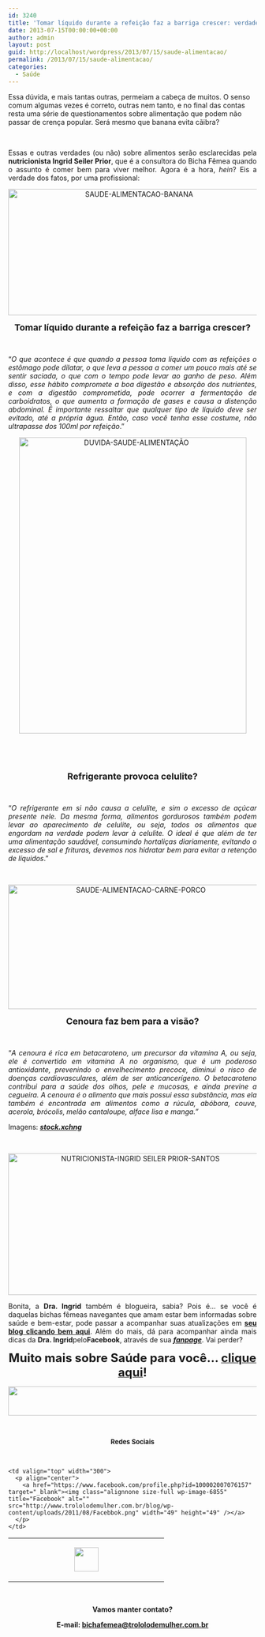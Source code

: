 ```yaml
---
id: 3240
title: 'Tomar líquido durante a refeição faz a barriga crescer: verdade ou mentira?'
date: 2013-07-15T00:00:00+00:00
author: admin
layout: post
guid: http://localhost/wordpress/2013/07/15/saude-alimentacao/
permalink: /2013/07/15/saude-alimentacao/
categories:
  - Saúde
---
```

Essa dúvida, e mais tantas outras, permeiam a cabeça de muitos. O senso comum algumas vezes é correto, outras nem tanto, e no final das contas resta uma série de questionamentos sobre alimentação que podem não passar de crença popular. Será mesmo que banana evita cãibra?

&nbsp;

<p align="justify">
  Essas e outras verdades (ou não) sobre alimentos serão esclarecidas pela <strong>nutricionista Ingrid Seiler Prior</strong>, que é a consultora do Bicha Fêmea quando o assunto é comer bem para viver melhor. Agora é a hora, <em>hein</em>? Eis a verdade dos fatos, por uma profissional:
</p>

<!--more-->

<p align="center">
  <a href="http://www.trololodemulher.com.br/blog/wp-content/uploads/2013/06/SAUDE-ALIMENTACAO-BANANA.png"><img class="alignnone size-full wp-image-9580" alt="SAUDE-ALIMENTACAO-BANANA" src="http://www.trololodemulher.com.br/blog/wp-content/uploads/2013/06/SAUDE-ALIMENTACAO-BANANA.png" width="515" height="256" /></a>
</p>

<p align="center">
  <strong><span style="font-size: large;">Tomar líquido durante a refeição faz a barriga crescer?</span></strong>
</p>

&nbsp;

<p align="justify">
  “<em>O que acontece é que quando a pessoa toma líquido com as refeições o estômago pode dilatar, o que leva a pessoa a comer um pouco mais até se sentir saciada, o que com o tempo pode levar ao ganho de peso. </em><em>Além disso, esse hábito compromete a boa digestão e absorção dos nutrientes, e com a digestão comprometida, pode ocorrer a fermentação de carboidratos, o que aumenta a formação de gases e causa a distenção abdominal. </em><em>É importante ressaltar que qualquer tipo de líquido deve ser evitado, até a própria água. Então, caso você tenha esse costume, não ultrapasse dos 100ml por refeição</em>.”
</p>

<p align="center">
  <a href="http://www.trololodemulher.com.br/blog/wp-content/uploads/2013/06/DUVIDA-SAUDE-ALIMENTAÇÃO.jpg"><img class="alignnone size-full wp-image-9576" alt="DUVIDA-SAUDE-ALIMENTAÇÃO" src="http://www.trololodemulher.com.br/blog/wp-content/uploads/2013/06/DUVIDA-SAUDE-ALIMENTAÇÃO.jpg" width="461" height="600" /></a>
</p>

&nbsp;

&nbsp;

<p align="center">
  <strong><span style="font-size: large;">Refrigerante provoca celulite?</span></strong>
</p>

&nbsp;

<p align="justify">
  “<em>O refrigerante em si não causa a celulite, e sim o excesso de açúcar presente nele. Da mesma forma, alimentos gordurosos também podem levar ao aparecimento de celulite, ou seja, todos os alimentos que engordam na verdade podem levar à celulite. O ideal é que além de ter uma alimentação saudável, consumindo hortaliças diariamente, evitando o excesso de sal e frituras, devemos nos hidratar bem para evitar a retenção de líquidos</em>.”
</p>

&nbsp;

<p align="center">
  <a href="http://www.trololodemulher.com.br/blog/wp-content/uploads/2013/06/SAUDE-ALIMENTACAO-CARNE-PORCO.png"><img class="alignnone size-full wp-image-9581" alt="SAUDE-ALIMENTACAO-CARNE-PORCO" src="http://www.trololodemulher.com.br/blog/wp-content/uploads/2013/06/SAUDE-ALIMENTACAO-CARNE-PORCO.png" width="522" height="252" /></a>
</p>

<p align="center">
  <strong><span style="font-size: large;">Cenoura faz bem para a visão?</span></strong>
</p>

&nbsp;

<p align="justify">
  “<em>A cenoura é rica em betacaroteno, um precursor da vitamina A, ou seja, ele é convertido em vitamina A no organismo, que é um poderoso antioxidante, prevenindo o envelhecimento precoce, diminui o risco de doenças cardiovasculares, além de ser anticancerígeno. O betacaroteno contribui para a saúde dos olhos, pele e mucosas, e ainda previne a cegueira. A cenoura é o alimento que mais possui essa substância, mas ela também é encontrada em alimentos como a rúcula, abóbora, couve, acerola, brócolis,<strong> </strong>melão cantaloupe, alface lisa e manga.”</em>
</p>

<p align="justify">
  Imagens:<em> <strong><a href="http://www.sxc.hu/" target="_blank">stock.xchng</a></strong></em>
</p>

&nbsp;

<p align="center">
  <a href="http://www.trololodemulher.com.br/blog/wp-content/uploads/2013/06/NUTRICIONISTA-INGRID-SEILER-PRIOR-SANTOS.png"><img class="alignnone size-full wp-image-9579" alt="NUTRICIONISTA-INGRID SEILER PRIOR-SANTOS" src="http://www.trololodemulher.com.br/blog/wp-content/uploads/2013/06/NUTRICIONISTA-INGRID-SEILER-PRIOR-SANTOS.png" width="520" height="287" /></a>
</p>

<p align="justify">
  Bonita, a <strong>Dra. Ingrid</strong> também é blogueira, sabia? Pois é… se você é daquelas bichas fêmeas navegantes que amam estar bem informadas sobre saúde e bem-estar, pode passar a acompanhar suas atualizações em <a href="http://www.nutricionistaingrid.com.br/" target="_blank"><strong>seu blog clicando bem aqui</strong></a>. Além do mais, dá para acompanhar ainda mais dicas da <strong>Dra. Ingrid</strong>pelo<strong>Facebook</strong>, através de sua <strong><em><a href="http://www.facebook.com/nutri.ingrid.prior" target="_blank">fanpage</a></em></strong>. Vai perder?
</p>

<p align="center">
  <strong><span style="font-size: x-large;">Muito mais sobre Saúde para você… </span></strong><a href="http://www.trololodemulher.com.br/category/do-corpo/saude/"><strong><span style="font-size: x-large;">clique aqui</span></strong></a><strong><span style="font-size: x-large;">!</span></strong>
</p>

<p align="center">
  <a href="http://feedburner.google.com/fb/a/mailverify?uri=blogbichafemea&loc=pt_BR" target="_blank"><img class="alignnone size-full wp-image-8451" title="Assine o Bicha Fêmea grátis!" alt="" src="http://www.trololodemulher.com.br/blog/wp-content/uploads/2012/01/rodapé.png" width="600" height="59" /></a>
</p>

&nbsp;

<p align="center">
  <strong><span style="font-size: small;">Redes Sociais</span></strong>
</p>

&nbsp;

<table width="600" border="0" cellspacing="0" cellpadding="2">
  <tr>
    <td valign="top" width="300">
      <p align="center">
        <a href="https://twitter.com/#%21/bichafemea" target="_blank"><img class="alignnone size-full wp-image-6857" title="Twitter" alt="" src="http://www.trololodemulher.com.br/blog/wp-content/uploads/2011/08/Twitter.png" width="49" height="49" /></a>
      </p>
    </td>
    
    <td valign="top" width="300">
      <p align="center">
        <a href="https://www.facebook.com/profile.php?id=100002007076157" target="_blank"><img class="alignnone size-full wp-image-6855" title="Facebook" alt="" src="http://www.trololodemulher.com.br/blog/wp-content/uploads/2011/08/Facebbok.png" width="49" height="49" /></a>
      </p>
    </td>
  </tr>
</table>

&nbsp;

<p align="center">
  <strong>Vamos manter contato?</strong>
</p>

<p align="center">
  <strong>E-mail: <a href="mailto:bichafemea@trololodemulher.com.br">bichafemea@trololodemulher.com.br</a></strong>
</p>